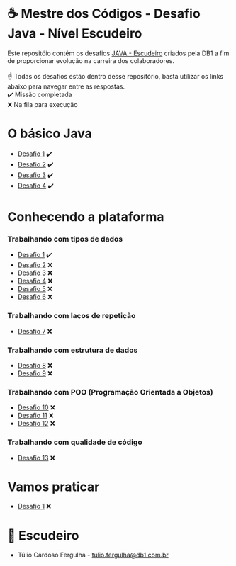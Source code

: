 # ☕ Mestre dos Códigos - Desafio Java - Nível Escudeiro

Este repositóio contém os desafios [JAVA - Escudeiro](https://db1group.github.io/mestre-dos-codigos/#/java) criados pela DB1 a fim de proporcionar evolução na carreira dos colaboradores.
</br>
</br>
☝ Todas os desafios estão dentro desse repositório, basta utilizar os links abaixo para navegar entre as respostas.
</br>
✔️ Missão completada
</br>
❌ Na fila para execução
</br>

# O básico Java

* [Desafio 1](https://github.com/tuliofergulha/java-mdc-escudeiro/blob/main/o-basico-java/desafio-1.md) ✔️
* [Desafio 2](https://github.com/tuliofergulha/java-mdc-escudeiro/blob/main/o-basico-java/desafio-2.md) ✔️
* [Desafio 3](https://github.com/tuliofergulha/java-mdc-escudeiro/blob/main/o-basico-java/desafio-3/desafio-3.md) ✔️
* [Desafio 4](https://github.com/tuliofergulha/java-mdc-escudeiro/blob/main/o-basico-java/desafio-4/desafio-4.md) ✔️

# Conhecendo a plataforma

### Trabalhando com tipos de dados
* [Desafio 1](https://github.com/tuliofergulha/java-mdc-escudeiro/blob/main/conhecendo-a-plataforma/desafio-1/desafio-1.md) ✔️
* [Desafio 2]() ❌
* [Desafio 3]() ❌
* [Desafio 4]() ❌
* [Desafio 5]() ❌
* [Desafio 6]() ❌

### Trabalhando com laços de repetição
* [Desafio 7]() ❌

### Trabalhando com estrutura de dados
* [Desafio 8]() ❌
* [Desafio 9]() ❌

### Trabalhando com POO (Programação Orientada a Objetos)
* [Desafio 10]() ❌
* [Desafio 11]() ❌
* [Desafio 12]() ❌

### Trabalhando com qualidade de código
* [Desafio 13]() ❌

# Vamos praticar
* [Desafio 1]() ❌


# 🔰 Escudeiro 
* Túlio Cardoso Fergulha - <tulio.fergulha@db1.com.br>
